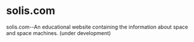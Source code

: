 # solis.com
solis.com--An educational website containing the information about space and space machines. (under development)
